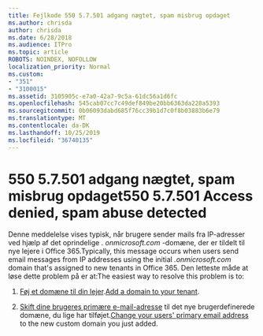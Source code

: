 ```yaml
---
title: Fejlkode 550 5.7.501 adgang nægtet, spam misbrug opdaget
ms.author: chrisda
author: chrisda
ms.date: 6/28/2018
ms.audience: ITPro
ms.topic: article
ROBOTS: NOINDEX, NOFOLLOW
localization_priority: Normal
ms.custom:
- "351"
- "3100015"
ms.assetid: 3105905c-e7a0-42a7-9c5a-61dc56a1d6fc
ms.openlocfilehash: 545cab07cc7c49def849be20bb6363da228a5393
ms.sourcegitcommit: 0b06093dabd685f76cc39b1d7c0f8b03883b6e79
ms.translationtype: MT
ms.contentlocale: da-DK
ms.lasthandoff: 10/25/2019
ms.locfileid: "36740135"
---
```

# <a name="550-57501-access-denied-spam-abuse-detected"></a><span data-ttu-id="e6503-102">550 5.7.501 adgang nægtet, spam misbrug opdaget</span><span class="sxs-lookup"><span data-stu-id="e6503-102">550 5.7.501 Access denied, spam abuse detected</span></span>

<span data-ttu-id="e6503-103">Denne meddelelse vises typisk, når brugere sender mails fra IP-adresser ved hjælp af det oprindelige *. onmicrosoft.com* -domæne, der er tildelt til nye lejere i Office 365.</span><span class="sxs-lookup"><span data-stu-id="e6503-103">Typically, this message occurs when users send email messages from IP addresses using the initial *.onmicrosoft.com* domain that's assigned to new tenants in Office 365.</span></span> <span data-ttu-id="e6503-104">Den letteste måde at løse dette problem på er at:</span><span class="sxs-lookup"><span data-stu-id="e6503-104">The easiest way to resolve this problem is to:</span></span>

1. <span data-ttu-id="e6503-105">[Føj et domæne til din lejer](https://docs.microsoft.com//office365/admin/setup/add-domain).</span><span class="sxs-lookup"><span data-stu-id="e6503-105">[Add a domain to your tenant](https://docs.microsoft.com//office365/admin/setup/add-domain).</span></span>

2. <span data-ttu-id="e6503-106">[Skift dine brugeres primære e-mail-adresse](https://docs.microsoft.com//office365/admin/add-users/change-a-user-name-and-email-address) til det nye brugerdefinerede domæne, du lige har tilføjet.</span><span class="sxs-lookup"><span data-stu-id="e6503-106">[Change your users' primary email address](https://docs.microsoft.com//office365/admin/add-users/change-a-user-name-and-email-address) to the new custom domain you just added.</span></span>
